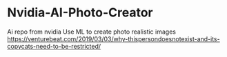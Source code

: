 # Nvidia-AI-Photo-Creator
Ai repo from nvidia 
Use ML to create photo realistic images 
https://venturebeat.com/2019/03/03/why-thispersondoesnotexist-and-its-copycats-need-to-be-restricted/
